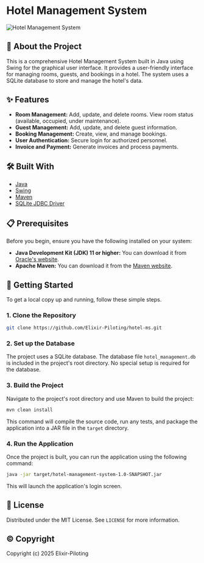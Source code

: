 # Hotel Management System

![Hotel Management System](httpshttps://i.imgur.com/6v3JqY0.png)

## 🏨 About the Project

This is a comprehensive Hotel Management System built in Java using Swing for the graphical user interface. It provides a user-friendly interface for managing rooms, guests, and bookings in a hotel. The system uses a SQLite database to store and manage the hotel's data.

## ✨ Features

*   **Room Management:** Add, update, and delete rooms. View room status (available, occupied, under maintenance).
*   **Guest Management:** Add, update, and delete guest information.
*   **Booking Management:** Create, view, and manage bookings.
*   **User Authentication:** Secure login for authorized personnel.
*   **Invoice and Payment:** Generate invoices and process payments.

## 🛠️ Built With

*   [Java](https://www.java.com/)
*   [Swing](https://docs.oracle.com/javase/tutorial/uiswing/)
*   [Maven](https://maven.apache.org/)
*   [SQLite JDBC Driver](https://github.com/xerial/sqlite-jdbc)

## 📋 Prerequisites

Before you begin, ensure you have the following installed on your system:

*   **Java Development Kit (JDK) 11 or higher:** You can download it from [Oracle's website](https://www.oracle.com/java/technologies/javase-jdk11-downloads.html).
*   **Apache Maven:** You can download it from the [Maven website](https://maven.apache.org/download.cgi).

## 🚀 Getting Started

To get a local copy up and running, follow these simple steps.

### 1. Clone the Repository

```sh
git clone https://github.com/Elixir-Piloting/hotel-ms.git
```

### 2. Set up the Database

The project uses a SQLite database. The database file `hotel_management.db` is included in the project's root directory. No special setup is required for the database.

### 3. Build the Project

Navigate to the project's root directory and use Maven to build the project:

```sh
mvn clean install
```

This command will compile the source code, run any tests, and package the application into a JAR file in the `target` directory.

### 4. Run the Application

Once the project is built, you can run the application using the following command:

```sh
java -jar target/hotel-management-system-1.0-SNAPSHOT.jar
```

This will launch the application's login screen.

## 📄 License

Distributed under the MIT License. See `LICENSE` for more information.

## ©️ Copyright

Copyright (c) 2025 Elixir-Piloting